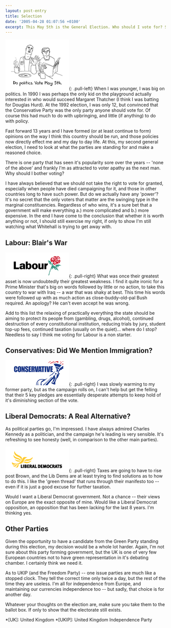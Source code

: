 ```yaml
---
layout: post-entry
title: Selection
date: '2005-04-28 01:07:56 +0100'
excerpt: This May 5th is the General Election. Who should I vote for? Should I even vote at all? As we head into the final week of campaigning, I way up the choices and try to convince myself that my vote actually counts.
---
```

![Do politics. Vote on May 5th](/assets/images/2005/04/dopolitics.gif){: .pull-left} When I was younger, I was big on politics. In 1990 I was perhaps the only kid on the playground actually interested in who would succeed Margaret Thatcher (I think I was batting for Douglas Hurd). At the 1992 election, I was only 12, but convinced that the Conservative Party was the only party anyone should vote for. Of course this had much to do with upbringing, and little (if anything) to do with policy.

Fast forward 13 years and I have formed (or at least continue to form) opinions on the way I think this country should be run, and those policies now directly effect me and my day to day life. At this, my second general election, I need to look at what the parties are standing for and make a reasoned choice.

There is one party that has seen it's popularity sore over the years -- 'none of the above' and frankly I'm as attracted to voter apathy as the next man. Why should I bother voting?

I have always believed that we should not take the right to vote for granted, especially  when people have died campaigning for it, and those in other countries long to have such power. But do we actually have any 'power'? It's no secret that the only voters that matter are the swinging type in the marginal constituencies. Regardless of who wins, it's a sure bet that a government will make everything a.) more complicated and b.) more expensive. In the end I have come to the conclusion that whether it is worth anything or not, I should still exercise my right, if only to show I'm still watching what Whitehall is trying to get away with.


## Labour: Blair's War
![Labour Party logo](/assets/images/2005/04/labour.gif){: .pull-right} What was once their greatest asset is now undoubtedly their greatest weakness. I find it quite ironic for a Prime Minister that's big on words followed by little or no action, to take this country to war with Iraq -- a war that was shaky at best. This time his words were followed up with as much action as close-buddy-old-pal Bush required. An apology? He can't even accept he was wrong.

Add to this list the relaxing of practically everything the state should be aiming to protect its people from (gambling, drugs, alcohol), continued destruction of every constitutional institution, reducing trials by jury, student top-up fees, continued taxation (usually on the quiet)... where do I stop? Needless to say I think me voting for Labour is a non starter.

## Conservatives: Did We Mention Immigration?
![Conservative Party logo](/assets/images/2005/04/conservative.gif){: .pull-right} I was slowly warming to my former party, but as the campaign rolls on, I can't help but get the felling that their 5 key pledges are essentially desperate attempts to keep hold of it's diminishing section of the vote.

## Liberal Democrats: A Real Alternative?
As political parties go, I'm impressed. I have always admired Charles Kennedy as a politician, and the campaign he's leading is very sensible. It's refreshing to see honesty (well, in comparison to the other main parties).

![Liberal Democrats Party logo](/assets/images/2005/04/libdems.gif){: .pull-right} Taxes are going to have to rise post Brown, and the Lib Dems are at least trying to find solutions as to how to do this. I like the 'green thread' that runs through their manifesto too -- even if it is just a good excuse for further taxation.

Would I want a Liberal Democrat government. Not a chance -- their views on Europe are the exact opposite of mine. Would like a Liberal Democrat opposition, an opposition that has been lacking for the last 8 years. I'm thinking yes.

## Other Parties
Given the opportunity to have a candidate from the Green Party standing during this election, my decision would be a whole lot harder. Again, I'm not sure about this party forming government, but the UK is one of very few European countries not to have green representation in it's debating chamber. I certainly think we need it.

As to UKIP (and the Freedom Party) -- one issue parties are much like a stopped clock. They tell the correct time only twice a day, but the rest of the time they are useless. I'm all for independence from Europe, and maintaining our currencies independence too -- but sadly, that choice is for another day.

Whatever your thoughts on the election are, make sure you take them to the ballot box. If only to show that the electorate still exists.

*[UK]: United Kingdom
*[UKIP]: United Kingdom Independence Party